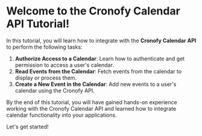 # Welcome to the Cronofy Calendar API Tutorial!

In this tutorial, you will learn how to integrate with the **Cronofy Calendar API** to perform the following tasks:

1. **Authorize Access to a Calendar**: Learn how to authenticate and get permission to access a user's calendar.
2. **Read Events from the Calendar**: Fetch events from the calendar to display or process them.
3. **Create a New Event in the Calendar**: Add new events to a user's calendar using the Cronofy API.

By the end of this tutorial, you will have gained hands-on experience working with the Cronofy Calendar API and learned how to integrate calendar functionality into your applications.

Let's get started!
